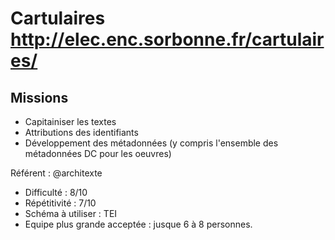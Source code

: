 # Cartulaires http://elec.enc.sorbonne.fr/cartulaires/

## Missions

- Capitainiser les textes
- Attributions des identifiants
- Développement des métadonnées (y compris l'ensemble des métadonnées DC pour les oeuvres)

Référent : @architexte

- Difficulté : 8/10
- Répétitivité : 7/10
- Schéma à utiliser : TEI
- Equipe plus grande acceptée : jusque 6 à 8 personnes.
